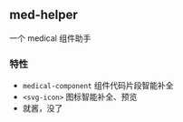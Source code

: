 ## med-helper

一个 medical 组件助手

### 特性
- `medical-component` 组件代码片段智能补全
- `<svg-icon>` 图标智能补全、预览
- 就酱，没了
